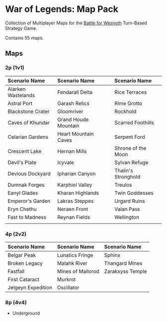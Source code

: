 # War of Legends: Map Pack

Collection of Multiplayer Maps for the [Battle for Wesnoth](https://www.wesnoth.org/) Turn-Based Strategy Game.

Contains 55 maps.

## Maps

### 2p (1v1)

| Scenario Name        | Scenario Name         | Scenario Name      |
|:---------------------|:----------------------|:-------------------|
| Alarken Wastelands   | Fendarall Delta       | Rice Terraces      |
| Astral Port          | Garash Relics         | Rime Grotto        |
| Blackstone Crater    | Gloomriver            | Rockhold           |
| Caves of Khundar     | Grand Houde Mountain  | Scarred Foothills  |
| Celarian Gardens     | Heart Mountain Caves  | Serpent Ford       |
| Crescent Lake        | Hernan Mills          | Shrone of the Moon |
| Devil's Plate        | Icyvale               | Sylvan Refuge      |
| Devious Dockyard     | Ipharian Canyon       | Thalin's Stronghold|
| Dumnak Forges        | Karphiol Valley       | Treulos            |
| Eanyl Glades         | Kharan Highlands      | Twin Goddesses     |
| Emperor's Garden     | Lakras Steppes        | Urgard Ruins       |
| Eryn Chethu          | Neraen Front          | Valan Pass         |
| Fast to Madness      | Reynan Fields         | Wellington         |
|                      |                       |                    |

### 4p (2v2)

| Scenario Name       | Scenario Name    | Scenario Name     |
|:--------------------|:-----------------|:------------------|
| Belgar Peak         | Lunatics Fringe  | Sphinx            |
| Broken Legacy       | Malahk River     | Thangard Mines    |
| Fastfall            | Mines of Mallorod| Zarakxyss Temple  |
| First Cataract      | Murkrot          |                   |
| Jelgeyn Expedition  | Oscillator       |                   |

### 8p (4v4)

- Underground
